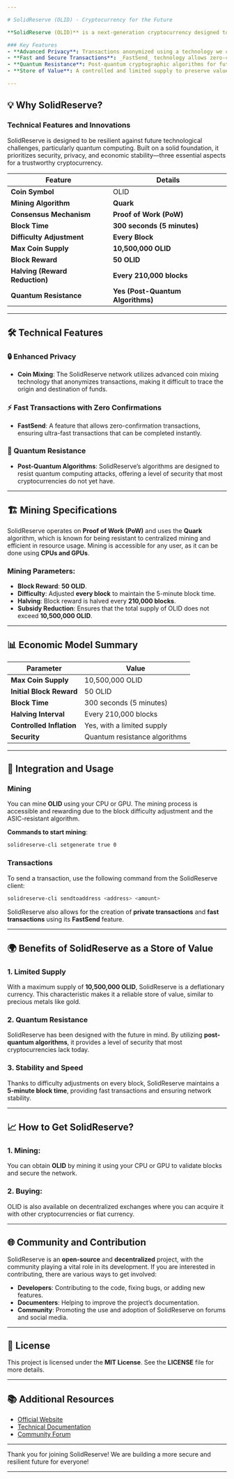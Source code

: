 ```yaml
---

# SolidReserve (OLID) - Cryptocurrency for the Future

**SolidReserve (OLID)** is a next-generation cryptocurrency designed to provide advanced privacy, quantum computing resistance, and a solid economic foundation as a store of value. With a limited supply and unique features, SolidReserve is poised to become one of the most trusted and stable cryptocurrencies for the future.

### Key Features
- **Advanced Privacy**: Transactions anonymized using a technology we call _Coin Mixing_.
- **Fast and Secure Transactions**: _FastSend_ technology allows zero-confirmation transactions.
- **Quantum Resistance**: Post-quantum cryptographic algorithms for future-proof security.
- **Store of Value**: A controlled and limited supply to preserve value over time.

---
```


## 💡 Why SolidReserve?

### Technical Features and Innovations

SolidReserve is designed to be resilient against future technological challenges, particularly quantum computing. Built on a solid foundation, it prioritizes security, privacy, and economic stability—three essential aspects for a trustworthy cryptocurrency.

| **Feature**                           | **Details**                                                        |
|---------------------------------------|-------------------------------------------------------------------|
| **Coin Symbol**                       | OLID                                                              |
| **Mining Algorithm**                  | **Quark**                                                         |
| **Consensus Mechanism**               | **Proof of Work (PoW)**                                           |
| **Block Time**                        | **300 seconds (5 minutes)**                                       |
| **Difficulty Adjustment**             | **Every Block**                                                   |
| **Max Coin Supply**                   | **10,500,000 OLID**                                               |
| **Block Reward**                      | **50 OLID**                                                       |
| **Halving (Reward Reduction)**        | **Every 210,000 blocks**                                          |
| **Quantum Resistance**                | **Yes (Post-Quantum Algorithms)**                                  |

---

## 🛠 Technical Features

### 🔒 Enhanced Privacy
- **Coin Mixing**: The SolidReserve network utilizes advanced coin mixing technology that anonymizes transactions, making it difficult to trace the origin and destination of funds.

### ⚡ Fast Transactions with Zero Confirmations
- **FastSend**: A feature that allows zero-confirmation transactions, ensuring ultra-fast transactions that can be completed instantly.

### 🔐 Quantum Resistance
- **Post-Quantum Algorithms**: SolidReserve’s algorithms are designed to resist quantum computing attacks, offering a level of security that most cryptocurrencies do not yet have.

---

## 🏗 Mining Specifications

SolidReserve operates on **Proof of Work (PoW)** and uses the **Quark** algorithm, which is known for being resistant to centralized mining and efficient in resource usage. Mining is accessible for any user, as it can be done using **CPUs and GPUs**.

### Mining Parameters:

- **Block Reward**: **50 OLID**.
- **Difficulty**: Adjusted **every block** to maintain the 5-minute block time.
- **Halving**: Block reward is halved every **210,000 blocks**.
- **Subsidy Reduction**: Ensures that the total supply of OLID does not exceed **10,500,000 OLID**.

---

## 📊 Economic Model Summary

| **Parameter**                         | **Value**                    |
|---------------------------------------|------------------------------|
| **Max Coin Supply**                  | 10,500,000 OLID              |
| **Initial Block Reward**             | 50 OLID                      |
| **Block Time**                        | 300 seconds (5 minutes)     |
| **Halving Interval**                  | Every 210,000 blocks         |
| **Controlled Inflation**              | Yes, with a limited supply   |
| **Security**                          | Quantum resistance algorithms |

---

## 🔄 Integration and Usage

### Mining
You can mine **OLID** using your CPU or GPU. The mining process is accessible and rewarding due to the block difficulty adjustment and the ASIC-resistant algorithm.

**Commands to start mining**:
```bash
solidreserve-cli setgenerate true 0
```

### Transactions

To send a transaction, use the following command from the SolidReserve client:
```bash
solidreserve-cli sendtoaddress <address> <amount>
```

SolidReserve also allows for the creation of **private transactions** and **fast transactions** using its **FastSend** feature.

---

## 🌍 Benefits of SolidReserve as a Store of Value

### 1. **Limited Supply**
With a maximum supply of **10,500,000 OLID**, SolidReserve is a deflationary currency. This characteristic makes it a reliable store of value, similar to precious metals like gold.

### 2. **Quantum Resistance**
SolidReserve has been designed with the future in mind. By utilizing **post-quantum algorithms**, it provides a level of security that most cryptocurrencies lack today.

### 3. **Stability and Speed**
Thanks to difficulty adjustments on every block, SolidReserve maintains a **5-minute block time**, providing fast transactions and ensuring network stability.

---

## 📈 How to Get SolidReserve?

### 1. **Mining**:  
You can obtain **OLID** by mining it using your CPU or GPU to validate blocks and secure the network.

### 2. **Buying**:  
OLID is also available on decentralized exchanges where you can acquire it with other cryptocurrencies or fiat currency.

---

## 🌐 Community and Contribution

SolidReserve is an **open-source** and **decentralized** project, with the community playing a vital role in its development. If you are interested in contributing, there are various ways to get involved:

- **Developers**: Contributing to the code, fixing bugs, or adding new features.
- **Documenters**: Helping to improve the project’s documentation.
- **Community**: Promoting the use and adoption of SolidReserve on forums and social media.

---

## 📝 License

This project is licensed under the **MIT License**. See the **LICENSE** file for more details.

---

## 📚 Additional Resources

- [Official Website](https://www.solidreservecoin.com)
- [Technical Documentation](https://www.solidreservecoin.com/docs)
- [Community Forum](https://www.solidreservecoin.com/forum)

---

Thank you for joining SolidReserve! We are building a more secure and resilient future for everyone!

---
